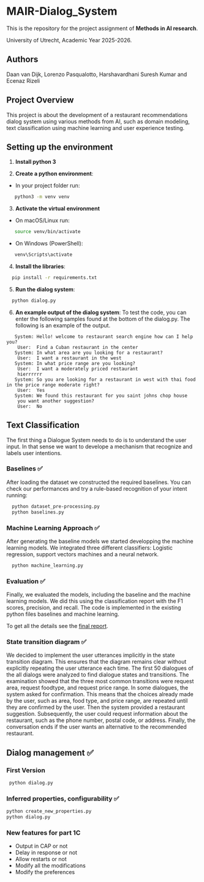 # MAIR-Dialog_System
This is the repository for the project assignment of **Methods in AI research**.

University of Utrecht, Academic Year 2025-2026.


## Authors

Daan van Dijk,	Lorenzo Pasqualotto, Harshavardhani Suresh Kumar and Ecenaz Rizeli

## Project Overview

This project is about the development of a restaurant recommendations dialog system using various methods from AI, such as domain modeling, text classification using machine learning and user experience testing. 

## Setting up the environment

1. **Install python 3**

2. **Create a python environment**:

- In your project folder run:
 ```bash
    python3 -m venv venv
```
3. **Activate the virtual environment**

- On macOS/Linux run:
 ```bash
    source venv/bin/activate
 ```
- On Windows (PowerShell):
 ```bash
    venv\Scripts\activate
 ```

4. **Install the libraries**:
 ```bash
   pip install -r requirements.txt
 ```
5. **Run the dialog system**:
 ```bash
   python dialog.py
 ```
6. **An example output of the dialog system**:
    To test the code, you can enter the following samples found at the bottom of the dialog.py. The following is an example of the output.
```plaintext
   System: Hello! welcome to restaurant search engine how can I help you?
    User:  Find a Cuban restaurant in the center
   System: In what area are you looking for a restaurant?
    User:  I want a restaurant in the west
   System: In what price range are you looking?
    User:  I want a moderately priced restaurant
    hierrrrrr
   System: So you are looking for a restaurant in west with thai food in the price range moderate right?
    User:  Yes
   System: We found this restaurant for you saint johns chop house
    you want another suggestion?
    User:  No
```


## Text Classification

The first thing a Dialogue System needs to do is to understand the user input.
In that sense we want to develope a mechanism that recognize and labels user intentions.

### Baselines ✅
After loading the dataset we constructed the required baselines.
You can check our performances and try a rule-based recognition of your intent running:
 ```bash
   python dataset_pre-processing.py
   python baselines.py
 ```

### Machine Learning Approach ✅
After generating the baseline models we started developping the machine learning models. We integrated three different classifiers: Logistic regression, support vectors machines and a neural network. 
 ```bash
   python machine_learning.py
 ```

### Evaluation ✅
Finally, we evaluated the models, including the baseline and the machine learning models. We did this using the classification report with the F1 scores, precision, and recall. The code is implemented in the existing python files baselines and machine learning.

To get all the details see the [final report](OVERVIEW.md).

### State transition diagram ✅
We decided to implement the user utterances implicitly in the state transition diagram. This ensures that the diagram remains clear without explicitly repeating the user utterance each time. The first 50 dialogues of the all dialogs were analyzed to find dialogue states and transitions. The examination showed that the three most common transitions were request area, request foodtype, and request price range. In some dialogues, the system asked for confirmation. This means that the choices already made by the user, such as area, food type, and price range, are repeated until they are confirmed by the user. Then the system provided a restaurant suggestion. Subsequently, the user could request information about the restaurant, such as the phone number, postal code, or address. Finally, the conversation ends if the user wants an alternative to the recommended restaurant.

## Dialog management ✅

### First Version

 ```bash
  python dialog.py
 ```

 ### Inferred properties, configurability ✅

  ```bash
  python create_new_properties.py
  python dialog.py
 ```

### New features for part 1C
- Output in CAP or not
- Delay in response or not
- Allow restarts or not
- Modify all the modifications 
- Modify the preferences


